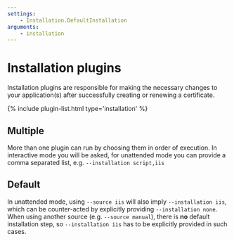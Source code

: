 ```yaml
---
settings:
    - Installation.DefaultInstallation
arguments:
    - installation
---
```

# Installation plugins
Installation plugins are responsible for making the necessary changes to your 
application(s) after successfully creating or renewing a certificate.

{% include plugin-list.html type='installation' %}

## Multiple
More than one plugin can run by choosing them in order of execution. In interactive 
mode you will be asked, for unattended mode you can provide a comma separated list, 
e.g. `‑‑installation script,iis`

## Default
In unattended mode, using `‑‑source iis` will also imply `‑‑installation iis`, which
can be counter-acted by explicitly providing `‑‑installation none`. When using another
source (e.g. `‑‑source manual`), there is **no** default installation step, 
so `‑‑installation iis` has to be explicitly provided in such cases.